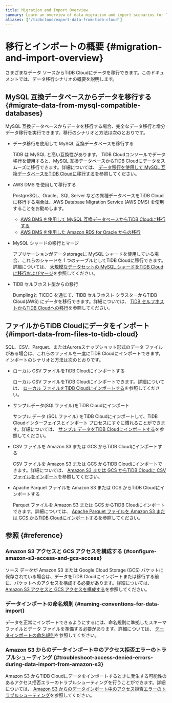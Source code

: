 ```yaml
---
title: Migration and Import Overview
summary: Learn an overview of data migration and import scenarios for TiDB Cloud.
aliases: ['/tidbcloud/export-data-from-tidb-cloud']
---
```


# 移行とインポートの概要 {#migration-and-import-overview}

さまざまなデータ ソースからTiDB Cloudにデータを移行できます。このドキュメントでは、データ移行シナリオの概要を説明します。

## MySQL 互換データベースからデータを移行する {#migrate-data-from-mysql-compatible-databases}

MySQL 互換データベースからデータを移行する場合、完全なデータ移行と増分データ移行を実行できます。移行のシナリオと方法は次のとおりです。

-   データ移行を使用して MySQL 互換データベースを移行する

    TiDB は MySQL と高い互換性があります。 TiDB Cloudコンソールでデータ移行を使用すると、MySQL 互換データベースからTiDB Cloudにデータをスムーズに移行できます。詳細については、 [データ移行を使用して MySQL 互換データベースをTiDB Cloudに移行する](/tidb-cloud/migrate-from-mysql-using-data-migration.md)を参照してください。

-   AWS DMS を使用して移行する

    PostgreSQL、Oracle、SQL Server などの異種データベースをTiDB Cloudに移行する場合は、AWS Database Migration Service (AWS DMS) を使用することをお勧めします。

    -   [AWS DMS を使用して MySQL 互換データベースからTiDB Cloudに移行する](/tidb-cloud/migrate-from-mysql-using-aws-dms.md)
    -   [AWS DMS を使用した Amazon RDS for Oracle からの移行](/tidb-cloud/migrate-from-oracle-using-aws-dms.md)

-   MySQL シャードの移行とマージ

    アプリケーションがデータstorageに MySQL シャードを使用している場合、これらのシャードを 1 つのテーブルとしてTiDB Cloudに移行できます。詳細については、 [大規模なデータセットの MySQL シャードをTiDB Cloudに移行およびマージ](/tidb-cloud/migrate-sql-shards.md)を参照してください。

-   TiDB セルフホスト型からの移行

    Dumplingと TiCDC を通じて、TiDB セルフホスト クラスターからTiDB Cloud(AWS) にデータを移行できます。詳細については、 [TiDB セルフホストからTiDB Cloudへの移行](/tidb-cloud/migrate-from-op-tidb.md)を参照してください。

## ファイルからTiDB Cloudにデータをインポート {#import-data-from-files-to-tidb-cloud}

SQL、CSV、Parquet、またはAuroraスナップショット形式のデータ ファイルがある場合は、これらのファイルを一度にTiDB Cloudにインポートできます。インポートのシナリオと方法は次のとおりです。

-   ローカル CSV ファイルをTiDB Cloudにインポートする

    ローカル CSV ファイルをTiDB Cloudにインポートできます。詳細については、 [ローカル ファイルをTiDB Cloudにインポートする](/tidb-cloud/tidb-cloud-import-local-files.md)を参照してください。

-   サンプルデータ(SQLファイル)をTiDB Cloudにインポート

    サンプル データ (SQL ファイル) をTiDB Cloudにインポートして、TiDB Cloudインターフェイスとインポート プロセスにすぐに慣れることができます。詳細については、 [サンプル データをTiDB Cloudにインポートする](/tidb-cloud/import-sample-data.md)を参照してください。

-   CSV ファイルを Amazon S3 または GCS からTiDB Cloudにインポートする

    CSV ファイルを Amazon S3 または GCS からTiDB Cloudにインポートできます。詳細については、 [Amazon S3 または GCS からTiDB Cloudに CSV ファイルをインポート](/tidb-cloud/import-csv-files.md)を参照してください。

-   Apache Parquet ファイルを Amazon S3 または GCS からTiDB Cloudにインポートする

    Parquet ファイルを Amazon S3 または GCS からTiDB Cloudにインポートできます。詳細については、 [Apache Parquet ファイルを Amazon S3 または GCS からTiDB Cloudにインポートする](/tidb-cloud/import-parquet-files.md)を参照してください。

## 参照 {#reference}

### Amazon S3 アクセスと GCS アクセスを構成する {#configure-amazon-s3-access-and-gcs-access}

ソース データが Amazon S3 または Google Cloud Storage (GCS) バケットに保存されている場合は、データをTiDB Cloudにインポートまたは移行する前に、バケットへのアクセスを構成する必要があります。詳細については、 [Amazon S3 アクセスと GCS アクセスを構成する](/tidb-cloud/config-s3-and-gcs-access.md)を参照してください。

### データインポートの命名規則 {#naming-conventions-for-data-import}

データを正常にインポートできるようにするには、命名規則に準拠したスキーマ ファイルとデータ ファイルを準備する必要があります。詳細については、 [データインポートの命名規則](/tidb-cloud/naming-conventions-for-data-import.md)を参照してください。

### Amazon S3 からのデータインポート中のアクセス拒否エラーのトラブルシューティング {#troubleshoot-access-denied-errors-during-data-import-from-amazon-s3}

Amazon S3 からTiDB Cloudにデータをインポートするときに発生する可能性のあるアクセス拒否エラーのトラブルシューティングを行うことができます。詳細については、 [Amazon S3 からのデータインポート中のアクセス拒否エラーのトラブルシューティング](/tidb-cloud/troubleshoot-import-access-denied-error.md)を参照してください。

